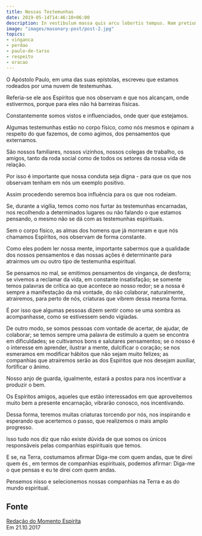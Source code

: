 ```yaml
---
title: Nossas Testemunhas
date: 2019-05-14T14:46:10+06:00
description: In vestibulum massa quis arcu lobortis tempus. Nam pretium arcu in odio vulputate luctus.
image: "images/masonary-post/post-2.jpg"
topics:
- vinganca
- perdao
- paulo-de-tarso
- respeito
- oracao
---
```



O Apóstolo Paulo, em uma das suas epístolas, escreveu que estamos rodeados por
uma nuvem de testemunhas.

Referia-se ele aos Espíritos que nos observam e que nos alcançam, onde
estivermos, porque para eles não há barreiras físicas.

Constantemente somos vistos e influenciados, onde quer que estejamos.

Algumas testemunhas estão no corpo físico, como nós mesmos e opinam a respeito
do que fazemos, de como agimos, dos pensamentos que externamos.

São nossos familiares, nossos vizinhos, nossos colegas de trabalho, os amigos,
tanto da roda social como de todos os setores da nossa vida de relação.

Por isso é importante que nossa conduta seja digna - para que os que nos
observam tenham em nós um exemplo positivo.

Assim procedendo seremos boa influência para os que nos rodeiam.

Se, durante a vigília, temos como nos furtar às testemunhas encarnadas, nos
recolhendo a determinados lugares ou não falando o que estamos pensando, o
mesmo não se dá com as testemunhas espirituais.

Sem o corpo físico, as almas dos homens que já morreram e que nós chamamos
Espíritos, nos observam de forma constante.

Como eles podem ler nossa mente, importante sabermos que a qualidade dos nossos
pensamentos e das nossas ações é determinante para atrairmos um ou outro tipo
de testemunha espiritual.

Se pensamos no mal, se emitimos pensamentos de vingança, de desforra; se
vivemos a reclamar da vida, em constante insatisfação; se somente temos
palavras de crítica ao que acontece ao nosso redor; se a nossa é sempre a
manifestação da má vontade, do não colaborar, naturalmente, atrairemos, para
perto de nós, criaturas que vibrem dessa mesma forma.

É por isso que algumas pessoas dizem sentir como se uma sombra as acompanhasse,
como se estivessem sendo vigiadas.

De outro modo, se somos pessoas com vontade de acertar, de ajudar, de
colaborar; se temos sempre uma palavra de estímulo a quem se encontra em
dificuldades; se cultivamos bons e salutares pensamentos; se o nosso é o
interesse em aprender, ilustrar a mente, dulcificar o coração; se nos esmeramos
em modificar hábitos que não sejam muito felizes; as companhias que atrairemos
serão as dos Espíritos que nos desejam auxiliar, fortificar o ânimo.

Nosso anjo de guarda, igualmente, estará a postos para nos incentivar a
produzir o bem.

Os Espíritos amigos, aqueles que estão interessados em que aproveitemos muito
bem a presente encarnação, vibrarão conosco, nos incentivando.

Dessa forma, teremos muitas criaturas torcendo por nós, nos inspirando e
esperando que acertemos o passo, que realizemos o mais amplo progresso.

Isso tudo nos diz que não existe dúvida de que somos os únicos responsáveis
pelas companhias espirituais que temos.

E se, na Terra, costumamos afirmar Diga-me com quem andas, que te direi quem és
, em termos de companhias espirituais, podemos afirmar: Diga-me o que pensas e
eu te direi com quem andas.

Pensemos nisso e selecionemos nossas companhias na Terra e as do mundo
espiritual.


## Fonte
[Redação do Momento Espírita](http://www.momento.com.br/pt/ler_texto.php?id=5241)  
Em 21.10.2017
